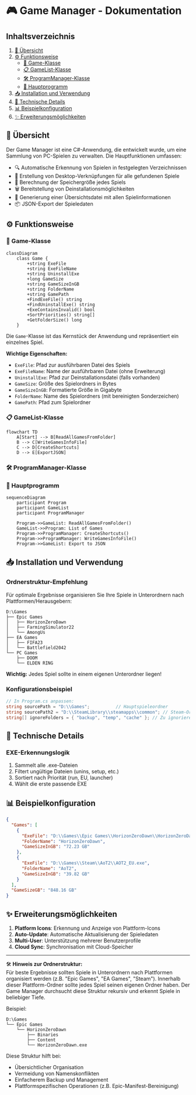 # 🎮 Game Manager - Dokumentation


## Inhaltsverzeichnis
1. [📌 Übersicht](#-übersicht)
2. [⚙️ Funktionsweise](#️-funktionsweise)
   - [🎯 Game-Klasse](#-game-klasse)
   - [📋 GameList-Klasse](#-gamelist-klasse)
   - [🛠️ ProgramManager-Klasse](#️-programmanager-klasse)
   - [🚀 Hauptprogramm](#-hauptprogramm)
3. [📥 Installation und Verwendung](#-installation-und-verwendung)
4. [🔧 Technische Details](#-technische-details)
5. [📊 Beispielkonfiguration](#-beispielkonfiguration)
6. [✨ Erweiterungsmöglichkeiten](#-erweiterungsmöglichkeiten)

## 📌 Übersicht

Der Game Manager ist eine C#-Anwendung, die entwickelt wurde, um eine Sammlung von PC-Spielen zu verwalten. Die Hauptfunktionen umfassen:

- 🔍 Automatische Erkennung von Spielen in festgelegten Verzeichnissen
- 📌 Erstellung von Desktop-Verknüpfungen für alle gefundenen Spiele
- 💾 Berechnung der Speichergröße jedes Spiels
- 🗑️ Bereitstellung von Deinstallationsmöglichkeiten
- 📄 Generierung einer Übersichtsdatei mit allen Spielinformationen
- 📦 JSON-Export der Spieledaten

## ⚙️ Funktionsweise

### 🎯 Game-Klasse

```mermaid
classDiagram
    class Game {
        +string ExeFile
        +string ExeFileName
        +string UninstallExe
        +long GameSize
        +string GameSizeInGB
        +string FolderName
        +string GamePath
        +FindExeFile() string
        +FindUninstallExe() string
        +ExeContainsInvalid() bool
        +SortPriorities() string[]
        +GetFolderSize() long
    }
```

Die `Game`-Klasse ist das Kernstück der Anwendung und repräsentiert ein einzelnes Spiel.

**Wichtige Eigenschaften:**
- `ExeFile`: Pfad zur ausführbaren Datei des Spiels
- `ExeFileName`: Name der ausführbaren Datei (ohne Erweiterung)
- `UninstallExe`: Pfad zur Deinstallationsdatei (falls vorhanden)
- `GameSize`: Größe des Spielordners in Bytes
- `GameSizeInGB`: Formatierte Größe in Gigabyte
- `FolderName`: Name des Spielordners (mit bereinigten Sonderzeichen)
- `GamePath`: Pfad zum Spielordner

### 📋 GameList-Klasse

```mermaid
flowchart TD
    A[Start] --> B[ReadAllGamesFromFolder]
    B --> C[WriteGamesInfoFile]
    C --> D[CreateShortcuts]
    D --> E[ExportJSON]
```

### 🛠️ ProgramManager-Klasse

### 🚀 Hauptprogramm

```mermaid
sequenceDiagram
    participant Program
    participant GameList
    participant ProgramManager
    
    Program->>GameList: ReadAllGamesFromFolder()
    GameList->>Program: List of Games
    Program->>ProgramManager: CreateShortcuts()
    Program->>ProgramManager: WriteGamesInfoFile()
    Program->>GameList: Export to JSON
```

## 📥 Installation und Verwendung

### Ordnerstruktur-Empfehlung

Für optimale Ergebnisse organisieren Sie Ihre Spiele in Unterordnern nach Plattformen/Herausgebern:

```
D:\Games
├── Epic Games
│   ├── HorizonZeroDawn
│   ├── FarmingSimulator22
│   └── AmongUs
├── EA Games
│   ├── FIFA23
│   └── Battlefield2042
└── PC Games
    ├── DOOM
    └── ELDEN RING
```

**Wichtig:** Jedes Spiel sollte in einem eigenen Unterordner liegen!

### Konfigurationsbeispiel

```csharp
// In Program.cs anpassen:
string sourcePath = "D:\\Games";          // Hauptspieleordner
string sourcePath2 = "D:\\SteamLibrary\\steamapps\\common"; // Steam-Ordner
string[] ignoreFolders = { "backup", "temp", "cache" }; // Zu ignorierende Ordner
```

## 🔧 Technische Details

### EXE-Erkennungslogik

1. Sammelt alle .exe-Dateien
2. Filtert ungültige Dateien (unins, setup, etc.)
3. Sortiert nach Priorität (run, EU, launcher)
4. Wählt die erste passende EXE

## 📊 Beispielkonfiguration

```json
{
  "Games": [
    {
      "ExeFile": "D:\\Games\\Epic Games\\HorizonZeroDawn\\HorizonZeroDawn.exe",
      "FolderName": "HorizonZeroDawn",
      "GameSizeInGB": "72.23 GB"
    },
    {
      "ExeFile": "D:\\Games\\Steam\\AoT2\\AOT2_EU.exe",
      "FolderName": "AoT2",
      "GameSizeInGB": "39.82 GB"
    }
  ],
  "GameSizeGB": "848.16 GB"
}
```

## ✨ Erweiterungsmöglichkeiten

1. **Platform Icons**: Erkennung und Anzeige von Plattform-Icons
2. **Auto-Update**: Automatische Aktualisierung der Spieledaten
3. **Multi-User**: Unterstützung mehrerer Benutzerprofile
4. **Cloud Sync**: Synchronisation mit Cloud-Speicher

---

🛠️ **Hinweis zur Ordnerstruktur:**  
Für beste Ergebnisse sollten Spiele in Unterordnern nach Plattformen organisiert werden (z.B. "Epic Games", "EA Games", "Steam"). Innerhalb dieser Plattform-Ordner sollte jedes Spiel seinen eigenen Ordner haben. Der Game Manager durchsucht diese Struktur rekursiv und erkennt Spiele in beliebiger Tiefe.

Beispiel:
```
D:\Games
└── Epic Games
    └── HorizonZeroDawn
        ├── Binaries
        ├── Content
        └── HorizonZeroDawn.exe
```

Diese Struktur hilft bei:
- Übersichtlicher Organisation
- Vermeidung von Namenskonflikten
- Einfacherem Backup und Management
- Plattformspezifischen Operationen (z.B. Epic-Manifest-Bereinigung)
